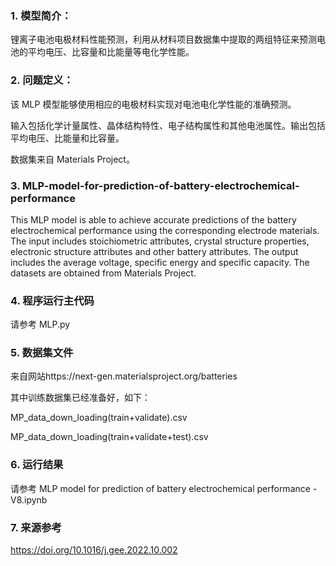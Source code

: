 ### 1. 模型简介：
锂离子电池电极材料性能预测，利用从材料项目数据集中提取的两组特征来预测电池的平均电压、比容量和比能量等电化学性能。

### 2. 问题定义：
该 MLP 模型能够使用相应的电极材料实现对电池电化学性能的准确预测。

输入包括化学计量属性、晶体结构特性、电子结构属性和其他电池属性。输出包括平均电压、比能量和比容量。

数据集来自 Materials Project。


### 3. MLP-model-for-prediction-of-battery-electrochemical-performance
This MLP model is able to achieve accurate predictions of the battery electrochemical performance using the corresponding electrode materials. The input includes stoichiometric attributes, crystal structure properties, electronic structure attributes and other battery attributes. The output includes the average voltage, specific energy and specific capacity. The datasets are obtained from Materials Project.

### 4. 程序运行主代码

请参考 MLP.py

### 5. 数据集文件

来自网站https://next-gen.materialsproject.org/batteries

其中训练数据集已经准备好，如下：

MP_data_down_loading(train+validate).csv

MP_data_down_loading(train+validate+test).csv

### 6. 运行结果

请参考 MLP model for prediction of battery electrochemical performance - V8.ipynb

### 7. 来源参考

https://doi.org/10.1016/j.gee.2022.10.002
